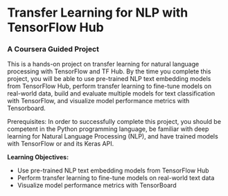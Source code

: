 # Transfer Learning for NLP with TensorFlow Hub

### A Coursera Guided Project

This is a hands-on project on transfer learning for natural language processing with TensorFlow and TF Hub.  By the time you complete this project, you will be able to use pre-trained NLP text embedding models from TensorFlow Hub, perform transfer learning to fine-tune models on real-world data, build and evaluate multiple models for text classification with TensorFlow, and visualize model performance metrics with Tensorboard.

Prerequisites:
In order to successfully complete this project, you should be competent in the Python programming language, be familiar with deep learning for Natural Language Processing (NLP), and have trained models with TensorFlow or and its Keras API.

**Learning Objectives:**

- Use pre-trained NLP text embedding models from TensorFlow Hub
- Perform transfer learning to fine-tune models on real-world text data
- Visualize model performance metrics with TensorBoard
